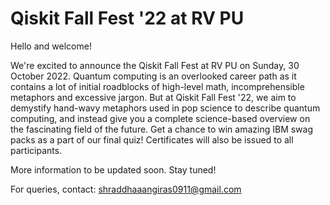 # Qiskit Fall Fest '22 at RV PU

Hello and welcome!

We're excited to announce the Qiskit Fall Fest at RV PU on Sunday, 30 October 2022. 
Quantum computing is an overlooked career path as it contains a lot of initial roadblocks of high-level math, incomprehensible metaphors and excessive jargon. But at Qiskit Fall Fest '22, we aim to demystify hand-wavy metaphors used in pop science to describe quantum computing, and instead give you a complete science-based overview on the fascinating field of the future.
Get a chance to win amazing IBM swag packs as a part of our final quiz! Certificates will also be issued to all participants.

More information to be updated soon. Stay tuned!

For queries, contact: shraddhaaangiras0911@gmail.com

